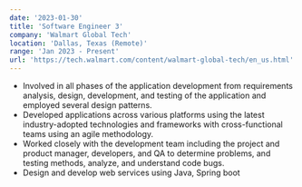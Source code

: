```yaml
---
date: '2023-01-30'
title: 'Software Engineer 3'
company: 'Walmart Global Tech'
location: 'Dallas, Texas (Remote)'
range: 'Jan 2023 - Present'
url: 'https://tech.walmart.com/content/walmart-global-tech/en_us.html'
---
```


- Involved in all phases of the application development from requirements analysis, design, development, and testing of the application and employed several design patterns.
- Developed applications across various platforms using the latest industry-adopted technologies and frameworks with cross-functional teams using an agile methodology.
- Worked closely with the development team including the project and product manager, developers, and QA to determine problems, and testing methods, analyze, and understand code bugs.
- Design and develop web services using Java, Spring boot
